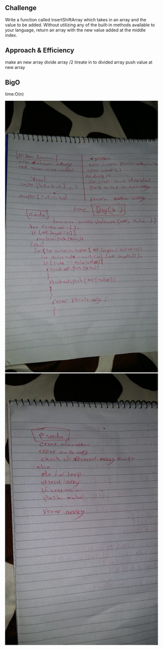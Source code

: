 ## Challenge
Write a function called insertShiftArray which takes in an array and the value to be added. Without utilizing any of the built-in methods available to your language, return an array with the new value added at the middle index.

## Approach & Efficiency
make an new  array
divide array /2
itreate in to divided array
push value at new array 

## BigO
time:O(n)


![white bored](../asset/arrayshift1.jpeg)
![white bored](../asset/arrayshift.jpeg)
